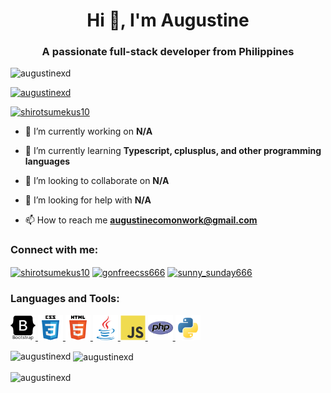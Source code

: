 <h1 align="center">Hi 👋, I'm Augustine</h1>
<h3 align="center">A passionate full-stack developer from Philippines</h3>

<p align="left"> <img src="https://komarev.com/ghpvc/?username=augustinexd&label=Profile%20views&color=0e75b6&style=flat" alt="augustinexd" /> </p>

<p align="left"> <a href="https://github.com/ryo-ma/github-profile-trophy"><img src="https://github-profile-trophy.vercel.app/?username=augustinexd" alt="augustinexd" /></a> </p>

<p align="left"> <a href="https://twitter.com/shirotsumekus10" target="blank"><img src="https://img.shields.io/twitter/follow/shirotsumekus10?logo=twitter&style=for-the-badge" alt="shirotsumekus10" /></a> </p>

- 🔭 I’m currently working on **N/A**

- 🌱 I’m currently learning **Typescript, cplusplus, and other programming languages**

- 👯 I’m looking to collaborate on **N/A**

- 🤝 I’m looking for help with **N/A**

- 📫 How to reach me **augustinecomonwork@gmail.com**

<h3 align="left">Connect with me:</h3>
<p align="left">
<a href="https://twitter.com/shirotsumekus10" target="blank"><img align="center" src="https://raw.githubusercontent.com/rahuldkjain/github-profile-readme-generator/master/src/images/icons/Social/twitter.svg" alt="shirotsumekus10" height="30" width="40" /></a>
<a href="https://fb.com/gonfreecss666" target="blank"><img align="center" src="https://raw.githubusercontent.com/rahuldkjain/github-profile-readme-generator/master/src/images/icons/Social/facebook.svg" alt="gonfreecss666" height="30" width="40" /></a>
<a href="https://instagram.com/sunny_sunday666" target="blank"><img align="center" src="https://raw.githubusercontent.com/rahuldkjain/github-profile-readme-generator/master/src/images/icons/Social/instagram.svg" alt="sunny_sunday666" height="30" width="40" /></a>
</p>

<h3 align="left">Languages and Tools:</h3>
<p align="left"> <a href="https://getbootstrap.com" target="_blank" rel="noreferrer"> <img src="https://raw.githubusercontent.com/devicons/devicon/master/icons/bootstrap/bootstrap-plain-wordmark.svg" alt="bootstrap" width="40" height="40"/> </a> <a href="https://www.w3schools.com/css/" target="_blank" rel="noreferrer"> <img src="https://raw.githubusercontent.com/devicons/devicon/master/icons/css3/css3-original-wordmark.svg" alt="css3" width="40" height="40"/> </a> <a href="https://www.w3.org/html/" target="_blank" rel="noreferrer"> <img src="https://raw.githubusercontent.com/devicons/devicon/master/icons/html5/html5-original-wordmark.svg" alt="html5" width="40" height="40"/> </a> <a href="https://www.java.com" target="_blank" rel="noreferrer"> <img src="https://raw.githubusercontent.com/devicons/devicon/master/icons/java/java-original.svg" alt="java" width="40" height="40"/> </a> <a href="https://developer.mozilla.org/en-US/docs/Web/JavaScript" target="_blank" rel="noreferrer"> <img src="https://raw.githubusercontent.com/devicons/devicon/master/icons/javascript/javascript-original.svg" alt="javascript" width="40" height="40"/> </a> <a href="https://www.php.net" target="_blank" rel="noreferrer"> <img src="https://raw.githubusercontent.com/devicons/devicon/master/icons/php/php-original.svg" alt="php" width="40" height="40"/> </a> <a href="https://www.python.org" target="_blank" rel="noreferrer"> <img src="https://raw.githubusercontent.com/devicons/devicon/master/icons/python/python-original.svg" alt="python" width="40" height="40"/> </a> </p>

<p><img align="left" src="https://github-readme-stats.vercel.app/api/top-langs?username=augustinexd&show_icons=true&locale=en&layout=compact" alt="augustinexd" /></p>

<p>&nbsp;<img align="center" src="https://github-readme-stats.vercel.app/api?username=augustinexd&show_icons=true&locale=en" alt="augustinexd" /></p>

<p><img align="center" src="https://github-readme-streak-stats.herokuapp.com/?user=augustinexd&" alt="augustinexd" /></p>
